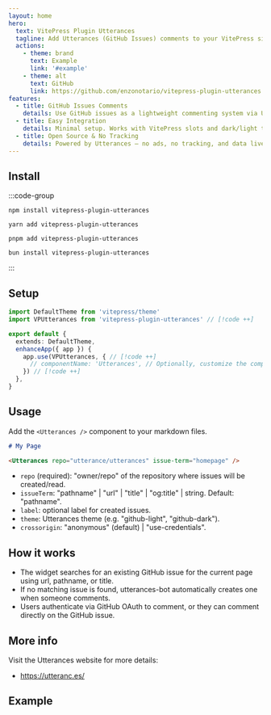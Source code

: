 ```yaml
---
layout: home
hero:
  text: VitePress Plugin Utterances
  tagline: Add Utterances (GitHub Issues) comments to your VitePress site
  actions:
    - theme: brand
      text: Example
      link: '#example'
    - theme: alt
      text: GitHub
      link: https://github.com/enzonotario/vitepress-plugin-utterances
features:
  - title: GitHub Issues Comments
    details: Use GitHub issues as a lightweight commenting system via Utterances.
  - title: Easy Integration
    details: Minimal setup. Works with VitePress slots and dark/light theme out of the box.
  - title: Open Source & No Tracking
    details: Powered by Utterances — no ads, no tracking, and data lives in your repo.
---
```


## Install

:::code-group

```bash[npm]
npm install vitepress-plugin-utterances
```

```bash[yarn]
yarn add vitepress-plugin-utterances
```

```bash[pnpm]
pnpm add vitepress-plugin-utterances
```

```bash[bun]
bun install vitepress-plugin-utterances
```

:::

## Setup

```ts
import DefaultTheme from 'vitepress/theme'
import VPUtterances from 'vitepress-plugin-utterances' // [!code ++]

export default {
  extends: DefaultTheme,
  enhanceApp({ app }) {
    app.use(VPUtterances, { // [!code ++]
      // componentName: 'Utterances', // Optionally, customize the component name. // [!code ++]
    }) // [!code ++]
  },
}
```

## Usage

Add the `<Utterances />` component to your markdown files.

```markdown
# My Page

<Utterances repo="utterance/utterances" issue-term="homepage" />
```

- `repo` (required): "owner/repo" of the repository where issues will be created/read.
- `issueTerm`: "pathname" | "url" | "title" | "og:title" | string. Default: "pathname".
- `label`: optional label for created issues.
- `theme`: Utterances theme (e.g. "github-light", "github-dark").
- `crossorigin`: "anonymous" (default) | "use-credentials".

## How it works

- The widget searches for an existing GitHub issue for the current page using url, pathname, or title.
- If no matching issue is found, utterances-bot automatically creates one when someone comments.
- Users authenticate via GitHub OAuth to comment, or they can comment directly on the GitHub issue.

## More info

Visit the Utterances website for more details:

- https://utteranc.es/

## Example

<Builder />
